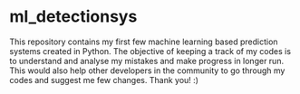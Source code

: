 # ml_detectionsys

This repository contains my first few machine learning based prediction systems created in Python. The objective of keeping a track of my codes is to understand and analyse my mistakes and make progress in longer run. This would also help other developers in the community to go through my codes and suggest me few changes. Thank you! :)
